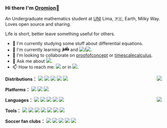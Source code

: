 ### Hi there I'm [Oromion](https://carlosal1015.github.io)👋

An Undergraduate mathematics student at [UNI](https://www.uni.edu.pe) Lima, 🇵🇪, Earth, Milky Way. Loves open source and sharing.

Life is short, better leave something useful for others.

- 🔭 I'm currently studying some stuff about differential equations.
- 🌱 I'm currently learning <a href="https://julialang.org"><code><img src="https://raw.githubusercontent.com/JuliaLang/julia-logo-graphics/b5551ca7946b4a25746c045c15fbb8806610f8d0/images/julia-logo-color.svg" width="24"/></code></a> and <a href="https://www.mono-project.com"><code><img src="https://upload.wikimedia.org/wikipedia/commons/c/cc/Mono_Project_Logo.svg" width="24"/></code></a>/<a href="https://docs.microsoft.com/de-de/dotnet/csharp"><code><img src="https://upload.wikimedia.org/wikipedia/commons/7/7a/C_Sharp_logo.svg" width="24"/></code></a>.
- 👯 I'm looking to collaborate on [proofofconcept](https://github.com/allofphysicsgraph/proofofconcept) or [timescalecalculus](https://github.com/tomcuchta/timescalecalculus).
- 💬 Ask me about <a href="https://www.latex-project.org"><code><img src="https://upload.wikimedia.org/wikipedia/commons/9/92/LaTeX_logo.svg" width="36"/></code></a>.
- 📫 How to reach me: <a href="mailto:caznaranl@uni.pe"><code><img src="https://upload.wikimedia.org/wikipedia/commons/4/4e/Mail_%28iOS%29.svg" width="24"/></code></a> or in <a href="https://t.me/oromion"><code><img src="https://upload.wikimedia.org/wikipedia/commons/8/82/Telegram_logo.svg" width="24"/></code></a>.

<a href="https://github.com/carlosal1015"><img align="right" src="https://github-readme-stats.vercel.app/api?username=carlosal1015&count_private=true&show_icons=true"/></a>
**Distributions：**
<a href="https://www.archlinux.org"><code><img src="https://upload.wikimedia.org/wikipedia/commons/a/a5/Archlinux-icon-crystal-64.svg" width="24"/></code></a>
<a href="https://getfedora.org"><code><img src="https://upload.wikimedia.org/wikipedia/commons/3/3f/Fedora_logo.svg" width="24"/></code></a>
<a href="https://www.deepin.org"><code><img src="https://upload.wikimedia.org/wikipedia/commons/f/f5/Deepin_logo.svg" width="24"/></code></a>
<a href="https://www.debian.org"><code><img src="https://upload.wikimedia.org/wikipedia/commons/6/66/Openlogo-debianV2.svg" width="24"/></code></a>
<a href="https://www.centos.org"><code><img src="https://upload.wikimedia.org/wikipedia/commons/b/b4/CentOS_logo.svg" width="24"/></code></a>

**Platforms：**
<a href="https://www.kernel.org"><code><img src="https://cdn.jsdelivr.net/gh/xmuli/xmuliPic@pic/2020/linux.svg" width="24"/></code></a>
<a href="https://www.raspberrypi.org"><code><img src="https://upload.wikimedia.org/wikipedia/de/c/cb/Raspberry_Pi_Logo.svg" width="24"/></code></a>
<a href="https://www.microsoft.com/en-us/software-download/windows10"><code><img src="https://cdn.jsdelivr.net/gh/xmuli/xmuliPic@pic/2020/Windows.svg" width="24"/></code></a>

<a href="https://github.com/carlosal1015"><img align="right" src="https://github-readme-stats.vercel.app/api/top-langs/?username=carlosal1015&count_private=true&layout=compact&show_icons=true"/></a>
**Languages：**
<a href="https://en.wikipedia.org/wiki/The_C_Programming_Language"><code><img src="https://cdn.jsdelivr.net/gh/xmuli/xmuliPic@pic/2020/c%20(3).svg" width="24"/></code></a>
<code><img src="https://cdn.jsdelivr.net/gh/xmuli/xmuliPic@pic/2020/icons8-c++.svg" width="24"/></code>
<a href="https://www.postgresql.org"><code><img src="https://upload.wikimedia.org/wikipedia/commons/2/29/Postgresql_elephant.svg" width="24"/></code></a>
<a href="https://www.python.org"><code><img src="https://upload.wikimedia.org/wikipedia/commons/c/c3/Python-logo-notext.svg" width="24"/></code></a>
<a href="https://www.r-project.org"><code><img src="https://www.r-project.org/logo/Rlogo.svg" width="24"/></code></a>

**Tools：**
<a href="https://www.qt.io/product/development-tools"><code><img src="https://cdn.jsdelivr.net/gh/xmuli/xmuliPic@pic/2020/qtcreator.svg" width="24"/></code></a>
<a href="https://visualstudio.microsoft.com/vs"><code><img src="https://cdn.jsdelivr.net/gh/xmuli/xmuliPic@pic/2020/vs.svg" width="24"/></code></a>
<a href="https://code.visualstudio.com"><code><img src="https://cdn.jsdelivr.net/gh/xmuli/xmuliPic@pic/2020/vscode.svg" width="24"/></code></a>
<a href="https://git-scm.com"><code><img src="https://cdn.jsdelivr.net/gh/xmuli/xmuliPic@pic/2020/git.svg" width="24"/></code></a>
<a href="https://www.gnu.org/software"><code><img src="https://cdn.jsdelivr.net/gh/xmuli/xmuliPic@pic/2020/gnu.svg" width="24"/></code></a>
<a href="https://docs.gitlab.com/runner"><code><img src="https://assets.gitlab-static.net/uploads/-/system/project/avatar/250833/runner_logo.png" width="24"/></code></a>
<a href="https://www.docker.com"><code><img src="https://www.vectorlogo.zone/logos/docker/docker-icon.svg" width="24"/></code></a>
<!-- <a href="https://www.vim.org"><code><img src="https://cdn.jsdelivr.net/gh/xmuli/xmuliPic@pic/2020/vim-gtk.svg" width="24"/></code></a> -->
<!-- <a href="https://www.gnu.org/software/emacs"><code><img src="https://upload.wikimedia.org/wikipedia/commons/0/08/EmacsIcon.svg" width="24"/></code></a> -->

**Soccer fan clubs：**
<a href="https://universitario.pe"><code><img src="https://upload.wikimedia.org/wikipedia/commons/1/19/Escudo_del_Club_Universitario_de_Deportes.svg" width="24"/></code></a>
<a href="https://www.realmadrid.com"><code><img src="https://upload.wikimedia.org/wikipedia/de/3/3f/Real_Madrid_Logo.svg" width="24"/></code></a>
<a href="https://www.cariverplate.com.ar"><code><img src="https://upload.wikimedia.org/wikipedia/commons/6/69/Escudo_del_Club_Atl%C3%A9tico_River_Plate.svg" width="24"/></code></a>
<a href="https://www.acmilan.com"><code><img src="https://upload.wikimedia.org/wikipedia/commons/d/d0/Logo_of_AC_Milan.svg" width="24"/></code></a>
<a href="https://www.chelseafc.com"><code><img src="https://upload.wikimedia.org/wikipedia/sco/c/cc/Chelsea_FC.svg" width="24"/></code></a>
